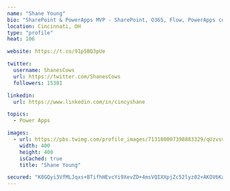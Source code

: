 ```yaml
---
name: "Shane Young"
bio: "SharePoint & PowerApps MVP - SharePoint, O365, Flow, PowerApps consulting? @PowerApps911 | Pure Snark? You found it."
location: Cincinnati, OH
type: "profile"
heat: 106

website: https://t.co/91p5BQ3pUe

twitter:
  username: ShanesCows
  url: https://twitter.com/ShanesCows
  followers: 15381

linkedin:
  url: https://www.linkedin.com/in/cincyshane

topics:
  - Power Apps

images:
  - url: https://pbs.twimg.com/profile_images/713100007398883329/qUzvsvQ3_400x400.jpg
    width: 400
    height: 400
    isCached: true
    title: "Shane Young"

secured: "K8GQyi3VfMLJqxs+BTifhHEvcYi9XevZD+4msVQIXXpjZc52lyz02+AKOV6KaeHFT9bUvGDJvCWB9Hee/LQDpHAb4PdCvRl94SkoSRk2hq9ZB7xobELslxWcu0kgKvumWnl7Xs/ih5lWkuLIF710gZ29Ex39BXnsTHZpiDLWbjgu6pmsJHlITC6ES5eeLVV+csoMD+A9xl4m42JJkS8S2ZDm3fHn75w1v02prqgnU6NJR/JUnrecH15nlAJesKip4THcTtVYQvEjK6DTlEdnqV0R6Wx/+AtesmnofL05zVlTI9AdkO4sHIVwrUY+VlMYSJyxKxF2LtDMRYuw9gx3+nI94ZsJwwMqIFeIWUk78pz4bxX0+tGxU3XKl+eg5rXIzcpTUcBGTJNw3iVNmmDPc6nTdVjVRRuwYz7PPV9XXdE=;0riGIxeXUpM2GBudDWi5Pw=="
---
```


